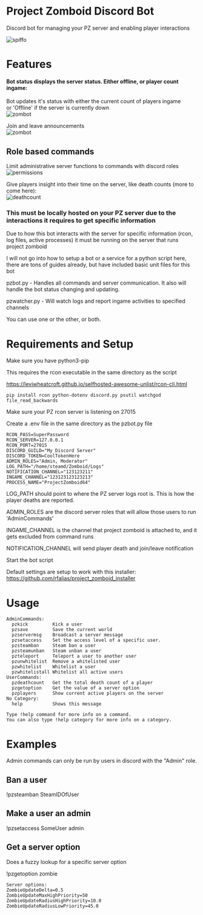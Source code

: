 # Project Zomboid Discord Bot
Discord bot for managing your PZ server and enabling player interactions

![spiffo](/project_zomboid_bot/docs/assets/images/Spiffoskip.png)

# Features
#### Bot status displays the server status. Either offline, or player count ingame:
Bot updates it's status with either the current count of players ingame  
or 'Offline' if the server is currently down  
![zombot](/project_zomboid_bot/docs/assets/images/zombot.PNG)

Join and leave announcements  
![zombot](/project_zomboid_bot/docs/assets/images/joined.png)

## Role based commands
Limit administrative server functions to commands with discord roles  
![permissions](/project_zomboid_bot/docs/assets/images/permissions.png)  

Give players insight into their time on the server, like death counts (more to come here):  
![deathcount](/project_zomboid_bot/docs/assets/images/deathcount.PNG)


### This must be locally hosted on your PZ server due to the interactions it requires to get specific information
Due to how this bot interacts with the server for specific information (rcon, log files, active processes) it must be running on the server that runs project zomboid

I will not go into how to setup a bot or a service for a python script here, there are tons of guides already, but have included basic unit files for this bot


pzbot.py - Handles all commands and server communication. It also will handle the bot status changing and updating. 


pzwatcher.py - Will watch logs and report ingame activities to specified channels


You can use one or the other, or both.

# Requirements and Setup
Make sure you have python3-pip

This requires the rcon executable in the same directory as the script

https://leviwheatcroft.github.io/selfhosted-awesome-unlist/rcon-cli.html

```pip install rcon python-dotenv discord.py psutil watchgod file_read_backwards```

Make sure your PZ rcon server is listening on 27015

Create a .env file in the same directory as the pzbot.py file
```
RCON_PASS=SuperPassword
RCON_SERVER=127.0.0.1
RCON_PORT=27015
DISCORD_GUILD="My Discord Server"
DISCORD_TOKEN=CoolTokenHere
ADMIN_ROLES="Admin, Moderator"
LOG_PATH="/home/steamd/Zomboid/Logs"
NOTIFICATION_CHANNEL="123123211"
INGAME_CHANNEL="123123123123213"
PROCESS_NAME="ProjectZomboid64"
```
LOG_PATH should point to where the PZ server logs root is. This is how the player deaths are reported.

ADMIN_ROLES are the discord server roles that will allow those users to run 'AdminCommands'

INGAME_CHANNEL is the channel that project zomboid is attached to, and it gets excluded from command runs

NOTIFICATION_CHANNEL will send player death and join/leave notification

Start the bot script

Default settings are setup to work with this installer: https://github.com/rfalias/project_zomboid_installer
# Usage
```
AdminCommands:
  pzkick         Kick a user
  pzsave         Save the current world
  pzservermsg    Broadcast a server message
  pzsetaccess    Set the access level of a specific user.
  pzsteamban     Steam ban a user
  pzsteamunban   Steam unban a user
  pzteleport     Teleport a user to another user
  pzunwhitelist  Remove a whitelisted user
  pzwhitelist    Whitelist a user
  pzwhitelistall Whitelist all active users
UserCommands:
  pzdeathcount   Get the total death count of a player
  pzgetoption    Get the value of a server option
  pzplayers      Show current active players on the server
​No Category:
  help           Shows this message

Type !help command for more info on a command.
You can also type !help category for more info on a category.
```

# Examples
Admin commands can only be run by users in discord with the "Admin" role. 

## Ban a user
!pzsteamban SteamIDOfUser

## Make a user an admin
!pzsetaccess SomeUser admin

## Get a server option
Does a fuzzy lookup for a specific server option

!pzgetoption zombie
```
Server options:
ZombieUpdateDelta=0.5
ZombieUpdateMaxHighPriority=50
ZombieUpdateRadiusHighPriority=10.0
ZombieUpdateRadiusLowPriority=45.0
```
